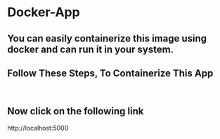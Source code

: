 # Docker-App

## You can easily containerize this image using docker and can run it in your system.

## Follow These Steps, To Containerize This App

```docker build -t docker-app
```

```docker container run --name=docker-cont -d -p 5000:80 docker-app
```

## Now click on the following link

http://localhost:5000

